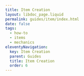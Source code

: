 ```yaml
---
title: Item Creation
layout: libdoc_page.liquid
permalink: guides/item/index.html
date: false
tags:
  - how-to
  - items
  - mechanics
eleventyNavigation:
  key: Item Creation
  parent: Guides
  title: Item Creation
  order: 6
---
```

